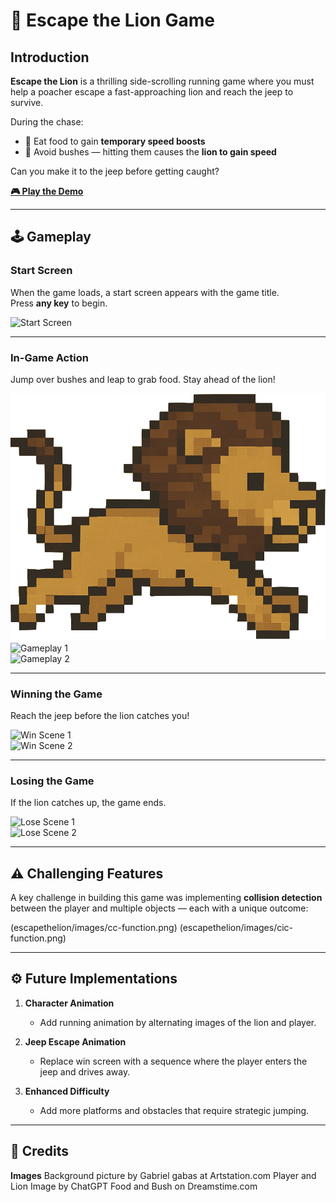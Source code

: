 # 🦁 Escape the Lion Game

## Introduction

**Escape the Lion** is a thrilling side-scrolling running game where you must help a poacher escape a fast-approaching lion and reach the jeep to survive. 

During the chase:
- 🍖 Eat food to gain **temporary speed boosts**
- 🌿 Avoid bushes — hitting them causes the **lion to gain speed**

Can you make it to the jeep before getting caught?

[**🎮 Play the Demo**]((https://cs-jonaas.github.io/escapethelion/))  

---

## 🕹️ Gameplay

### Start Screen  
When the game loads, a start screen appears with the game title.  
Press **any key** to begin.

![Start Screen](Images/ETL-Start-Screen.png)

---

### In-Game Action  
Jump over bushes and leap to grab food. Stay ahead of the lion!

![Gameplay 1](Images/lion.png)
![Gameplay 1](Images/ETL-gameplay.png)  
![Gameplay 2](Images/ETL-gameplay2.png)

---

### Winning the Game  
Reach the jeep before the lion catches you!

![Win Scene 1](Images/ETL-win-play.png)  
![Win Scene 2](Images/ETL-win-screen.png)

---

### Losing the Game  
If the lion catches up, the game ends.

![Lose Scene 1](Images/ETL-lose-play.png)  
![Lose Scene 2](Images/ETL-lose-screen.png)

---

## ⚠️ Challenging Features

A key challenge in building this game was implementing **collision detection** between the player and multiple objects — each with a unique outcome:

(escapethelion/images/cc-function.png)
(escapethelion/images/cic-function.png)

---

## ⚙️ Future Implementations

1. **Character Animation**
   - Add running animation by alternating images of the lion and player.

2. **Jeep Escape Animation**
   - Replace win screen with a sequence where the player enters the jeep and drives away.

3. **Enhanced Difficulty**
   - Add more platforms and obstacles that require strategic jumping.

---

## 👏 Credits

__Images__
Background picture by Gabriel gabas at Artstation.com
Player and Lion Image by ChatGPT
Food and Bush on Dreamstime.com 



